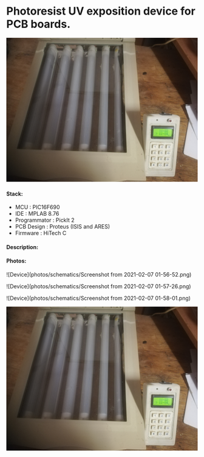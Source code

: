 # Photoresist UV exposition device for PCB boards.

![Device](photos/device/IMG_20210206_222038.jpg) <!-- .element height="10%" width="10%" -->


#### Stack:

- MCU           : PIC16F690 
- IDE           : MPLAB 8.76
- Programmator  : PickIt 2
- PCB Design    : Proteus (ISIS and ARES) 
- Firmware      : HiTech C

#### Description:


#### Photos:

![Device](photos/schematics/Screenshot from 2021-02-07 01-56-52.png) <!-- .element align="center" height="50%" width="50%" -->

![Device](photos/schematics/Screenshot from 2021-02-07 01-57-26.png) <!-- .element align="center" height="50%" width="50%" -->

![Device](photos/schematics/Screenshot from 2021-02-07 01-58-01.png) <!-- align="center" height="50%" width="50%" -->

![Device](photos/device/IMG_20210206_222038.jpg) <!-- align="center" .element height="50%" width="50%" -->
